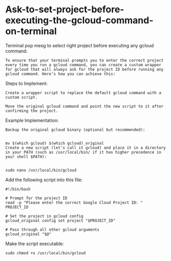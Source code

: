 # Ask-to-set-project-before-executing-the-gcloud-command-on-terminal
Terminal pop mesg to select right project before executing any gcloud command. 


    To ensure that your terminal prompts you to enter the correct project every time you run a gcloud command, you can create a custom wrapper for gcloud that will always ask for the project ID before running any gcloud command. Here’s how you can achieve this:
    
Steps to Implement:
    
    Create a wrapper script to replace the default gcloud command with a custom script.
    
    Move the original gcloud command and point the new script to it after confirming the project.
    
Example Implementation:
    
    Backup the original gcloud binary (optional but recommended):
    

    mv $(which gcloud) $(which gcloud)_original
    Create a new script (let's call it gcloud) and place it in a directory in your PATH (such as /usr/local/bin/ if it has higher precedence in your shell $PATH):
    
 
    sudo nano /usr/local/bin/gcloud

Add the following script into this file:
    
    #!/bin/bash
    
    # Prompt for the project ID
    read -p "Please enter the correct Google Cloud Project ID: " PROJECT_ID
    
    # Set the project in gcloud config
    gcloud_original config set project "$PROJECT_ID"
    
    # Pass through all other gcloud arguments
    gcloud_original "$@"

Make the script executable:

    sudo chmod +x /usr/local/bin/gcloud
